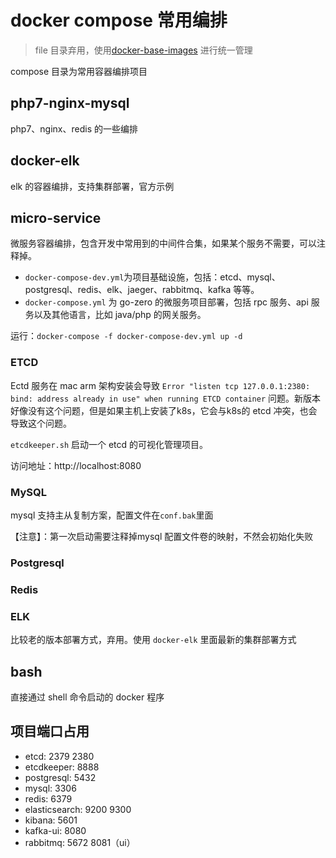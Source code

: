# docker compose 常用编排

> file 目录弃用，使用[docker-base-images](https://github.com/KINGMJ/docker-base-images) 进行统一管理

compose 目录为常用容器编排项目

## php7-nginx-mysql

php7、nginx、redis 的一些编排

## docker-elk

elk 的容器编排，支持集群部署，官方示例

## micro-service

微服务容器编排，包含开发中常用到的中间件合集，如果某个服务不需要，可以注释掉。

- `docker-compose-dev.yml`为项目基础设施，包括：etcd、mysql、postgresql、redis、elk、jaeger、rabbitmq、kafka 等等。
- `docker-compose.yml` 为 go-zero 的微服务项目部署，包括 rpc 服务、api 服务以及其他语言，比如 java/php 的网关服务。

运行：`docker-compose -f docker-compose-dev.yml up -d`

### ETCD

Ectd 服务在 mac arm 架构安装会导致 `Error "listen tcp 127.0.0.1:2380: bind: address already in use" when running ETCD container` 问题。新版本好像没有这个问题，但是如果主机上安装了k8s，它会与k8s的 etcd 冲突，也会导致这个问题。

`etcdkeeper.sh` 启动一个 etcd 的可视化管理项目。

访问地址：http://localhost:8080

### MySQL

mysql 支持主从复制方案，配置文件在`conf.bak`里面

【注意】：第一次启动需要注释掉mysql 配置文件卷的映射，不然会初始化失败

### Postgresql

### Redis

### ELK

比较老的版本部署方式，弃用。使用 `docker-elk` 里面最新的集群部署方式


## bash

直接通过 shell 命令启动的 docker 程序


## 项目端口占用

- etcd: 2379 2380
- etcdkeeper: 8888
- postgresql: 5432
- mysql: 3306
- redis: 6379
- elasticsearch: 9200 9300
- kibana: 5601
- kafka-ui: 8080
- rabbitmq: 5672 8081（ui）

